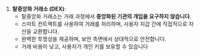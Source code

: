 1. **탈중앙화 거래소 (DEX)**:
    - 탈중앙화 거래소는 거래 과정에서 **중앙화된 기관의 개입을 요구하지 않습니다**.
    - 스마트 컨트랙트를 사용하여 거래를 처리하며, 사용자 지갑 간에 직접적으로 자산을 교환합니다.
    - 완벽한 투명성을 제공하며, 보안 측면에서 상대적으로 안전합니다.
    - 거래 비용이 낮고, 사용자가 개인 키를 보유할 수 있습니다